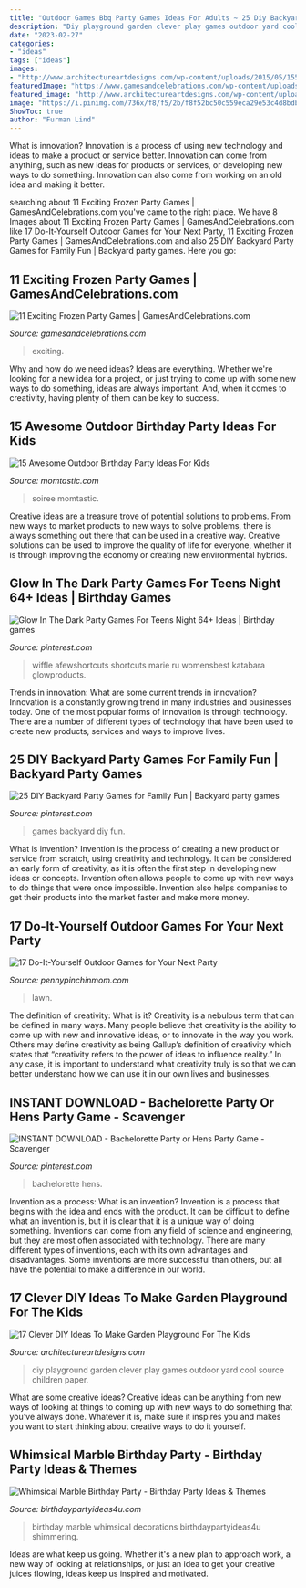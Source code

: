 ```yaml
---
title: "Outdoor Games Bbq Party Games Ideas For Adults ~ 25 Diy Backyard Party Games For Family Fun"
description: "Diy playground garden clever play games outdoor yard cool source children paper"
date: "2023-02-27"
categories:
- "ideas"
tags: ["ideas"]
images:
- "http://www.architectureartdesigns.com/wp-content/uploads/2015/05/1551.jpg"
featuredImage: "https://www.gamesandcelebrations.com/wp-content/uploads/2017/01/Frozen-Party-Games.jpg"
featured_image: "http://www.architectureartdesigns.com/wp-content/uploads/2015/05/1551.jpg"
image: "https://i.pinimg.com/736x/f8/f5/2b/f8f52bc50c559eca29e53c4d8bdb2083.jpg"
ShowToc: true
author: "Furman Lind"
---
```



What is innovation?
Innovation is a process of using new technology and ideas to make a product or service better. Innovation can come from anything, such as new ideas for products or services, or developing new ways to do something. Innovation can also come from working on an old idea and making it better.

	

		
searching about 11 Exciting Frozen Party Games | GamesAndCelebrations.com you've came to the right place. We have 8 Images about 11 Exciting Frozen Party Games | GamesAndCelebrations.com like 17 Do-It-Yourself Outdoor Games for Your Next Party, 11 Exciting Frozen Party Games | GamesAndCelebrations.com and also 25 DIY Backyard Party Games for Family Fun | Backyard party games. Here you go:
		
    
## 11 Exciting Frozen Party Games | GamesAndCelebrations.com

<img loading=lazy src="https://www.gamesandcelebrations.com/wp-content/uploads/2017/01/Frozen-Party-Games.jpg" onerror="this.onerror=null;this.src='https://tse2.mm.bing.net/th?id=OIP.Y97xt5obH5NrrMR5WYGz7gHaLK&amp;pid=15.1';" alt="11 Exciting Frozen Party Games | GamesAndCelebrations.com">

_Source: gamesandcelebrations.com_

>exciting. 

	

Why and how do we need ideas?
Ideas are everything. Whether we're looking for a new idea for a project, or just trying to come up with some new ways to do something, ideas are always important. And, when it comes to creativity, having plenty of them can be key to success.

    
## 15 Awesome Outdoor Birthday Party Ideas For Kids

<img loading=lazy src="https://cdn2-www.momtastic.com/assets/uploads/gallery/15-awesome-outdoor-party-ideas-for-kids/outdoor-kids-birthday-party-ideas-3-star-wars.jpg" onerror="this.onerror=null;this.src='https://tse3.mm.bing.net/th?id=OIP.qkowITMu6hzxETjd1Jr2DwHaKU&amp;pid=15.1';" alt="15 Awesome Outdoor Birthday Party Ideas For Kids">

_Source: momtastic.com_

>soiree momtastic. 

	

Creative ideas are a treasure trove of potential solutions to problems. From new ways to market products to new ways to solve problems, there is always something out there that can be used in a creative way. Creative solutions can be used to improve the quality of life for everyone, whether it is through improving the economy or creating new environmental hybrids.

    
## Glow In The Dark Party Games For Teens Night 64+ Ideas | Birthday Games

<img loading=lazy src="https://i.pinimg.com/736x/f8/f5/2b/f8f52bc50c559eca29e53c4d8bdb2083.jpg" onerror="this.onerror=null;this.src='https://tse3.mm.bing.net/th?id=OIP.Lw4wbAcRPFc3w9A0rzP6ZgAAAA&amp;pid=15.1';" alt="Glow In The Dark Party Games For Teens Night 64+ Ideas | Birthday games">

_Source: pinterest.com_

>wiffle afewshortcuts shortcuts marie ru womensbest katabara glowproducts. 

	

Trends in innovation: What are some current trends in innovation?
Innovation is a constantly growing trend in many industries and businesses today. One of the most popular forms of innovation is through technology. There are a number of different types of technology that have been used to create new products, services and ways to improve lives.

    
## 25 DIY Backyard Party Games For Family Fun | Backyard Party Games

<img loading=lazy src="https://i.pinimg.com/736x/24/97/3e/24973e97dc19287a6e0e92bf2ddd2d09.jpg" onerror="this.onerror=null;this.src='https://tse2.mm.bing.net/th?id=OIP.1CfYlt8MxnjBlomK6sPUzAHaWO&amp;pid=15.1';" alt="25 DIY Backyard Party Games for Family Fun | Backyard party games">

_Source: pinterest.com_

>games backyard diy fun. 

	

What is invention?
Invention is the process of creating a new product or service from scratch, using creativity and technology. It can be considered an early form of creativity, as it is often the first step in developing new ideas or concepts. Invention often allows people to come up with new ways to do things that were once impossible. Invention also helps companies to get their products into the market faster and make more money.

    
## 17 Do-It-Yourself Outdoor Games For Your Next Party

<img loading=lazy src="https://www.pennypinchinmom.com/wp-content/uploads/2017/05/DIY-Family-Games.jpg" onerror="this.onerror=null;this.src='https://tse1.mm.bing.net/th?id=OIP.GZ4FvHDuvn1ApFbnUXMy2QHaLG&amp;pid=15.1';" alt="17 Do-It-Yourself Outdoor Games for Your Next Party">

_Source: pennypinchinmom.com_

>lawn. 

	

The definition of creativity: What is it?
Creativity is a nebulous term that can be defined in many ways. Many people believe that creativity is the ability to come up with new and innovative ideas, or to innovate in the way you work. Others may define creativity as being Gallup’s definition of creativity which states that “creativity refers to the power of ideas to influence reality.” In any case, it is important to understand what creativity truly is so that we can better understand how we can use it in our own lives and businesses.

    
## INSTANT DOWNLOAD - Bachelorette Party Or Hens Party Game - Scavenger

<img loading=lazy src="https://i.pinimg.com/736x/f9/d4/51/f9d451992d3f43890cc2d73c2045338f.jpg" onerror="this.onerror=null;this.src='https://tse3.mm.bing.net/th?id=OIP.RH3iREmlrQfa7Y3il6jAoQHaLc&amp;pid=15.1';" alt="INSTANT DOWNLOAD - Bachelorette Party or Hens Party Game - Scavenger">

_Source: pinterest.com_

>bachelorette hens. 

	

Invention as a process: What is an invention?
Invention is a process that begins with the idea and ends with the product. It can be difficult to define what an invention is, but it is clear that it is a unique way of doing something. Inventions can come from any field of science and engineering, but they are most often associated with technology. There are many different types of inventions, each with its own advantages and disadvantages. Some inventions are more successful than others, but all have the potential to make a difference in our world.

    
## 17 Clever DIY Ideas To Make Garden Playground For The Kids

<img loading=lazy src="http://www.architectureartdesigns.com/wp-content/uploads/2015/05/1551.jpg" onerror="this.onerror=null;this.src='https://tse4.mm.bing.net/th?id=OIP.Z24ofxdrr2RAENTLCr4r-gHaKc&amp;pid=15.1';" alt="17 Clever DIY Ideas To Make Garden Playground For The Kids">

_Source: architectureartdesigns.com_

>diy playground garden clever play games outdoor yard cool source children paper. 

	

What are some creative ideas?
Creative ideas can be anything from new ways of looking at things to coming up with new ways to do something that you’ve always done. Whatever it is, make sure it inspires you and makes you want to start thinking about creative ways to do it yourself.

    
## Whimsical Marble Birthday Party - Birthday Party Ideas &amp; Themes

<img loading=lazy src="http://www.birthdaypartyideas4u.com/wp-content/uploads/2017/10/Whimsical-Marble-Birthday-Party-Shimmering-Decorations.jpg" onerror="this.onerror=null;this.src='https://tse2.mm.bing.net/th?id=OIP.ISiAjTOHZcMtTyIXgHIddgHaLG&amp;pid=15.1';" alt="Whimsical Marble Birthday Party - Birthday Party Ideas &amp; Themes">

_Source: birthdaypartyideas4u.com_

>birthday marble whimsical decorations birthdaypartyideas4u shimmering. 

	

Ideas are what keep us going. Whether it's a new plan to approach work, a new way of looking at relationships, or just an idea to get your creative juices flowing, ideas keep us inspired and motivated.

